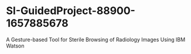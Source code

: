 # SI-GuidedProject-88900-1657885678
A Gesture-based Tool for Sterile Browsing of Radiology Images Using IBM Watson
